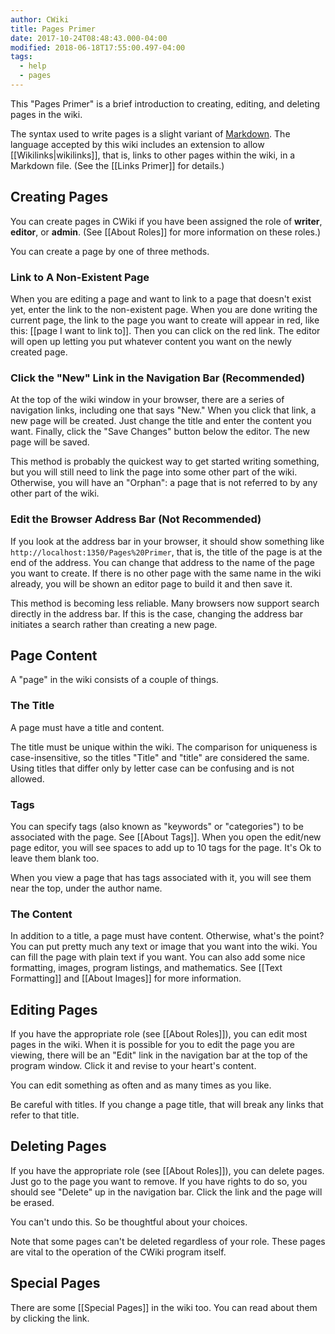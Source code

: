 ```yaml
---
author: CWiki
title: Pages Primer
date: 2017-10-24T08:48:43.000-04:00
modified: 2018-06-18T17:55:00.497-04:00
tags:
  - help
  - pages
---
```



This "Pages Primer" is a brief introduction to creating, editing, and deleting pages in the wiki.

The syntax used to write pages is a slight variant of [Markdown](https://daringfireball.net/projects/markdown/). The language accepted by this wiki includes an extension to allow  [[Wikilinks|wikilinks]], that is, links to other pages within the wiki, in a Markdown file. (See the [[Links Primer]] for details.)

## Creating Pages ##

You can create pages in CWiki if you have been assigned the role of **writer**, **editor**, or **admin**. (See [[About Roles]] for more information on these roles.)

You can create a page by one of three methods.

### Link to A Non-Existent Page ###

When you are editing a page and want to link to a page that doesn't exist yet, enter the link to the non-existent page. When you are done writing the current page, the link to the page you want to create will appear in red, like this: [[page I want to link to]]. Then you can click on the red link. The editor will open up letting you put whatever content you want on the newly created page.

### Click the "New" Link in the Navigation Bar (Recommended) ###

At the top of the wiki window in your browser, there are a series of navigation links, including one that says "New." When you click that link, a new page will be created. Just change the title and enter the content you want. Finally, click the "Save Changes" button below the editor. The new page will be saved.

This method is probably the quickest way to get started writing something, but you will still need to link the page into some other part of the wiki. Otherwise, you will have an "Orphan": a page that is not referred to by any other part of the wiki.

### Edit the Browser Address Bar (Not Recommended) ###

If you look at the address bar in your browser, it should show something like `http://localhost:1350/Pages%20Primer`, that is, the title of the page is at the end of the address. You can change that address to the name of the page you want to create. If there is no other page with the same name in the wiki already, you will be shown an editor page to build it and then save it.

This method is becoming less reliable. Many browsers now support search directly in the address bar. If this is the case, changing the address bar initiates a search rather than creating a new page.

## Page Content ##

A "page" in the wiki consists of a couple of things.

### The Title ###

A page must have a title and content.

The title must be unique within the wiki. The comparison for uniqueness is case-insensitive, so the titles "Title" and "title" are considered the same. Using titles that differ only by letter case can be confusing and is not allowed.

### Tags ###

You can specify tags (also known as "keywords" or "categories") to be associated with the page. See [[About Tags]]. When you open the edit/new page editor, you will see spaces to add up to 10 tags for the page. It's Ok to leave them blank too.

When you view a page that has tags associated with it, you will see them near the top, under the author name.

### The Content ###

In addition to a title, a page must have content. Otherwise, what's the point? You can put pretty much any text or image that you want into the wiki. You can fill the page with plain text if you want. You can also add some nice formatting, images, program listings, and mathematics. See [[Text Formatting]] and [[About Images]] for more information.

## Editing Pages ##

If you have the appropriate role (see [[About Roles]]), you can edit most pages in the wiki. When it is possible for you to edit the page you are viewing, there will be an "Edit" link in the navigation bar at the top of the program window. Click it and revise to your heart's content.

You can edit something as often and as many times as you like.

Be careful with titles. If you change a page title, that will break any links that refer to that title.

## Deleting Pages ##

If you have the appropriate role (see [[About Roles]]), you can delete pages. Just go to the page you want to remove​. If you have rights to do so, you should see "Delete" up in the navigation bar. Click the link and the page will be erased.

You can't undo this. So be thoughtful about your choices.

Note that some pages can't be deleted regardless of your role. These pages are vital to the operation of the CWiki program itself.

## Special Pages ##

There are some [[Special Pages]] in the wiki too. You can read about them by clicking the link.